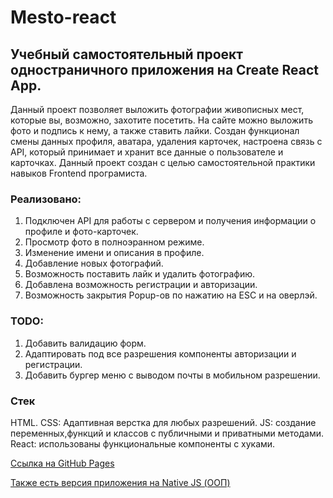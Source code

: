 # Mesto-react

## Учебный самостоятельный проект одностраничного приложения на Create React App.

Данный проект позволяет выложить фотографии живописных мест, которые вы, возможно, захотите посетить. На сайте можно выложить фото и подпись к нему, а также ставить лайки. Создан функционал смены данных профиля, аватара, удаления карточек, настроена связь с API, который принимает и хранит все данные о пользователе и карточках. Данный проект создан с целью самостоятельной практики навыков Frontend програмиста.

### Реализовано:

1. Подключен API для работы с сервером и получения информации о профиле и фото-карточек.
2. Просмотр фото в полноэранном режиме.
3. Изменение имени и описания в профиле.
4. Добавление новых фотографий.
5. Возможность поставить лайк и удалить фотографию.
6. Добавлена возможность регистрации и авторизации.
7. Возможность закрытия Popup-ов по нажатию на ESC и на оверлэй.

### TODO:

1. Добавить валидацию форм.
2. Адаптировать под все разрешения компоненты авторизации и регистрации.
3. Добавить бургер меню с выводом почты в мобильном разрешении.


### Стек

HTML.
CSS: Адаптивная верстка для любых разрешений.
JS: создание переменных,функций и классов с публичными и приватными методами.
React: использованы функциональные компоненты с хуками.



[Ссылка на GitHub Pages](https://latypovroman.github.io/mesto-react/)

[Также есть версия приложения на Native JS (ООП)](https://latypovroman.github.io/mesto/)
